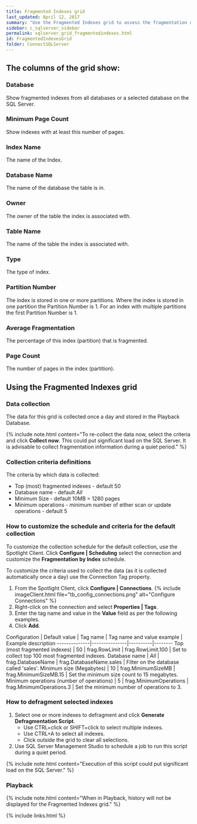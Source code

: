 ```yaml
---
title: Fragmented Indexes grid
last_updated: April 12, 2017
summary: "Use the Fragmented Indexes grid to assess the fragmentation of index files on the SQL Server."
sidebar: c_sqlserver_sidebar
permalink: sqlserver_grid_fragmentedindexes.html
id: FragmentedIndexesGrid
folder: ConnectSQLServer
---
```


## The columns of the grid show:

### Database

Show fragmented indexes from all databases or a selected database on the SQL Server.

### Minimum Page Count

Show indexes with at least this number of pages.

### Index Name

The name of the Index.

### Database Name

The name of the database the table is in.

### Owner

The owner of the table the index is associated with.

### Table Name

The name of the table the index is associated with.

### Type

The type of index.

### Partition Number

The index is stored in one or more partitions. Where the index is stored in one partition the Partition Number is 1. For an index with multiple partitions the first Partition Number is 1.

### Average Fragmentation

The percentage of this index (partition) that is fragmented.

### Page Count

The number of pages in the index (partition).


## Using the Fragmented Indexes grid

### Data collection
The data for this grid is collected once a day and stored in the Playback Database.

{% include note.html content="To re-collect the data now, select the criteria and click **Collect now**. This could put significant load on the SQL Server. It is advisable to collect fragmentation information during a quiet period." %}


### Collection criteria definitions
The criteria by which data is collected:

* Top (most) fragmented indexes - default 50
* Database name - default *All*
* Minimum Size - default 10MB = 1280 pages
* Minimum operations - minimum number of either scan or update operations - default 5

### How to customize the schedule and criteria for the default collection
To customize the collection schedule for the default collection, use the Spotlight Client. Click **Configure \| Scheduling** select the connection and customize the **Fragmentation by Index** schedule.

To customize the criteria used to collect the data (as it is collected automatically once a day) use the Connection Tag property.

1. From the Spotlight Client, click **Configure \| Connections**.
   {% include imageClient.html file="tb_config_connections.png" alt="Configure Connections" %}
2. Right-click on the connection and select **Properties \| Tags**.
3. Enter the tag name and value in the **Value** field as per the following examples.
4. Click **Add**.

Configuration | Default value | Tag name | Tag name and value example | Example description
--------------|---------------|----------|--------
Top (most fragmented indexes) | 50 | frag.RowLimit | frag.RowLimit.100 | Set to collect top 100 most fragmented indexes.
Database name | *All* | frag.DatabaseName | frag.DatabaseName.sales | Filter on the database called 'sales'.
Minimum size (Megabytes) |  10 | frag.MinimumSizeMB | frag.MinimumSizeMB.15 | Set the minimum size count to 15 megabytes.
Minimum operations (number of operations) | 5 | frag.MinimumOperations | frag.MinimumOperations.3 | Set the minimum number of operations to 3.

### How to defragment selected indexes

1. Select one or more indexes to defragment and click **Generate Defragmentation Script**.
   * Use CTRL+click or SHIFT+click to select multiple indexes.
   * Use CTRL+A to select all indexes.
   * Click outside the grid to clear all selections.
2. Use SQL Server Management Studio to schedule a job to run this script during a quiet period.

{% include note.html content="Execution of this script could put significant load on the SQL Server." %}


### Playback

{% include note.html content="When in Playback, history will not be displayed for the Fragmented Indexes grid." %}


{% include links.html %}
